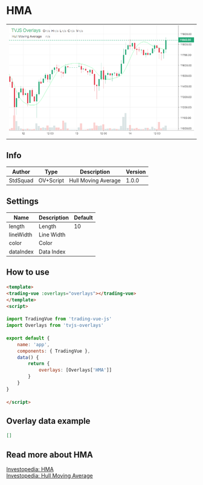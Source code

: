 
# HMA

<table><tr><td>
  <img width="800" heigth="480" src="screen.png" alt="screen">
</td></tr></table>

## Info

| Author | Type | Description | Version |
| ------ | ---- | ----------- | ------- |
| StdSquad | OV+Script | Hull Moving Average | 1.0.0 |


## Settings

| Name | Description | Default |
| ---- | ----------- | ------- |
| length | Length | 10 |
| lineWidth | Line Width |  |
| color | Color |  |
| dataIndex | Data Index |  |

## How to use

```html
<template>
<trading-vue :overlays="overlays"></trading-vue>
</template>
<script>

import TradingVue from 'trading-vue-js'
import Overlays from 'tvjs-overlays'

export default {
    name: 'app',
    components: { TradingVue },
    data() {
        return {
            overlays: [Overlays['HMA']]
        }
    }
}

</script>

```

## Overlay data example

```json
[]
```

## Read more about HMA

[Investopedia: HMA](https://www.investopedia.com/search?q=HMA)<br>
[Investopedia: Hull Moving Average](https://www.investopedia.com/search?q=Hull%20Moving%20Average)

